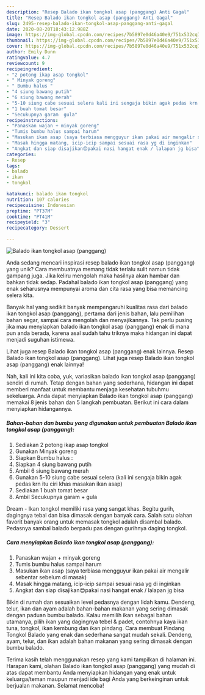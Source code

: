 ```yaml
---
description: "Resep Balado ikan tongkol asap (panggang) Anti Gagal"
title: "Resep Balado ikan tongkol asap (panggang) Anti Gagal"
slug: 2495-resep-balado-ikan-tongkol-asap-panggang-anti-gagal
date: 2020-08-20T18:43:12.988Z
image: https://img-global.cpcdn.com/recipes/7b5897e0d46a40e9/751x532cq70/balado-ikan-tongkol-asap-panggang-foto-resep-utama.jpg
thumbnail: https://img-global.cpcdn.com/recipes/7b5897e0d46a40e9/751x532cq70/balado-ikan-tongkol-asap-panggang-foto-resep-utama.jpg
cover: https://img-global.cpcdn.com/recipes/7b5897e0d46a40e9/751x532cq70/balado-ikan-tongkol-asap-panggang-foto-resep-utama.jpg
author: Emily Dunn
ratingvalue: 4.7
reviewcount: 9
recipeingredient:
- "2 potong ikap asap tongkol"
- " Minyak goreng"
- " Bumbu halus "
- "4 siung bawang putih"
- "6 siung bawang merah"
- "5-10 siung cabe sesuai selera kali ini sengaja bikin agak pedas krn itu ciri khas masakan ikan asap"
- "1 buah tomat besar"
- "Secukupnya garam  gula"
recipeinstructions:
- "Panaskan wajan + minyak goreng"
- "Tumis bumbu halus sampai harum"
- "Masukan ikan asap (saya terbiasa mengguyur ikan pakai air mengalir sebentar sebelum di masak)"
- "Masak hingga matang, icip-icip sampai sesuai rasa yg di inginkan"
- "Angkat dan siap disajikan😍pakai nasi hangat enak / lalapan jg bisa"
categories:
- Resep
tags:
- balado
- ikan
- tongkol

katakunci: balado ikan tongkol 
nutrition: 107 calories
recipecuisine: Indonesian
preptime: "PT37M"
cooktime: "PT41M"
recipeyield: "3"
recipecategory: Dessert

---
```



![Balado ikan tongkol asap (panggang)](https://img-global.cpcdn.com/recipes/7b5897e0d46a40e9/751x532cq70/balado-ikan-tongkol-asap-panggang-foto-resep-utama.jpg)

Anda sedang mencari inspirasi resep balado ikan tongkol asap (panggang) yang unik? Cara membuatnya memang tidak terlalu sulit namun tidak gampang juga. Jika keliru mengolah maka hasilnya akan hambar dan bahkan tidak sedap. Padahal balado ikan tongkol asap (panggang) yang enak seharusnya mempunyai aroma dan cita rasa yang bisa memancing selera kita.

Banyak hal yang sedikit banyak mempengaruhi kualitas rasa dari balado ikan tongkol asap (panggang), pertama dari jenis bahan, lalu pemilihan bahan segar, sampai cara mengolah dan menyajikannya. Tak perlu pusing jika mau menyiapkan balado ikan tongkol asap (panggang) enak di mana pun anda berada, karena asal sudah tahu triknya maka hidangan ini dapat menjadi suguhan istimewa.

Lihat juga resep Balado ikan tongkol asap (panggang) enak lainnya. Resep Balado ikan tongkol asap (panggang). Lihat juga resep Balado ikan tongkol asap (panggang) enak lainnya!


Nah, kali ini kita coba, yuk, variasikan balado ikan tongkol asap (panggang) sendiri di rumah. Tetap dengan bahan yang sederhana, hidangan ini dapat memberi manfaat untuk membantu menjaga kesehatan tubuhmu sekeluarga. Anda dapat menyiapkan Balado ikan tongkol asap (panggang) memakai 8 jenis bahan dan 5 langkah pembuatan. Berikut ini cara dalam menyiapkan hidangannya.

<!--inarticleads1-->

##### Bahan-bahan dan bumbu yang digunakan untuk pembuatan Balado ikan tongkol asap (panggang):

1. Sediakan 2 potong ikap asap tongkol
1. Gunakan  Minyak goreng
1. Siapkan  Bumbu halus :
1. Siapkan 4 siung bawang putih
1. Ambil 6 siung bawang merah
1. Gunakan 5-10 siung cabe sesuai selera (kali ini sengaja bikin agak pedas krn itu ciri khas masakan ikan asap)
1. Sediakan 1 buah tomat besar
1. Ambil Secukupnya garam + gula


Dream - Ikan tongkol memiliki rasa yang sangat khas. Begitu gurih, dagingnya tebal dan bisa dimasak dengan banyak cara. Salah satu olahan favorit banyak orang untuk memasak tongkol adalah disambal balado. Pedasnya sambal balado berpadu pas dengan gurihnya daging tongkol. 

<!--inarticleads2-->

##### Cara menyiapkan Balado ikan tongkol asap (panggang):

1. Panaskan wajan + minyak goreng
1. Tumis bumbu halus sampai harum
1. Masukan ikan asap (saya terbiasa mengguyur ikan pakai air mengalir sebentar sebelum di masak)
1. Masak hingga matang, icip-icip sampai sesuai rasa yg di inginkan
1. Angkat dan siap disajikan😍pakai nasi hangat enak / lalapan jg bisa


Bikin di rumah dan sesuaikan level pedasnya dengan lidah kamu. Dendeng, telur, ikan dan ayam adalah bahan-bahan makanan yang sering dimasak dengan paduan bumbu balado. Kalau memilih ikan sebagai bahan utamanya, pilih ikan yang dagingnya tebel &amp; padet, contohnya kaya ikan tuna, tongkol, ikan kembung dan ikan pindang. Cara membuat Pindang Tongkol Balado yang enak dan sederhana sangat mudah sekali. Dendeng, ayam, telur, dan ikan adalah bahan makanan yang sering dimasak dengan bumbu balado. 

Terima kasih telah menggunakan resep yang kami tampilkan di halaman ini. Harapan kami, olahan Balado ikan tongkol asap (panggang) yang mudah di atas dapat membantu Anda menyiapkan hidangan yang enak untuk keluarga/teman maupun menjadi ide bagi Anda yang berkeinginan untuk berjualan makanan. Selamat mencoba!
